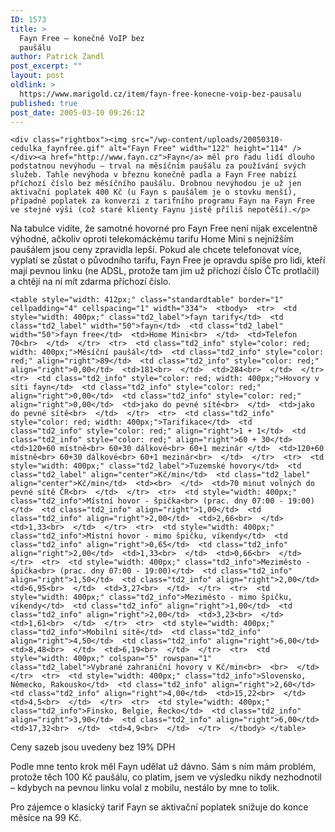 ```yaml
---
ID: 1573
title: >
  Fayn Free – konečně VoIP bez
  paušálu
author: Patrick Zandl
post_excerpt: ""
layout: post
oldlink: >
  https://www.marigold.cz/item/fayn-free-konecne-voip-bez-pausalu
published: true
post_date: 2005-03-10 09:26:12
---
```

	<div class="rightbox"><img src="/wp-content/uploads/20050310-cedulka_faynfree.gif" alt="Fayn Free" width="122" height="114" /></div><a href="http://www.fayn.cz">Fayn</a> měl pro řadu lidí dlouho podstatnou nevýhodu – trval na měsíčním paušálu za používání svých služeb. Tahle nevýhoda v březnu konečně padla a Fayn Free nabízí příchozí číslo bez měsíčního paušálu. Drobnou nevýhodou je už jen aktivační poplatek 400 Kč (u Fayn s paušálem je o stovku menší), případně poplatek za konverzi z tarifního programu Fayn na Fayn Free ve stejné výši (což staré klienty Faynu jistě příliš nepotěší).</p>

<p>Na tabulce vidíte, že samotné hovorné pro Fayn Free není nijak excelentně výhodné, ačkoliv oproti telekomáckému tarifu Home Mini s nejnižším paušálem jsou ceny zpravidla lepší. Pokud ale chcete telefonovat více, vyplatí se zůstat o původního tarifu, Fayn Free je opravdu spíše pro lidi, kteří mají pevnou linku (ne ADSL, protože tam jim už příchozí číslo ČTc protlačil) a chtějí na ní mít zdarma příchozí číslo. </p>

	<table style="width: 412px;" class="standardtable" border="1"  cellpadding="4" cellspacing="1" width="334">  <tbody>  <tr>  <td style="width: 400px;" class="td2_label">fayn tarify</td>  <td class="td2_label" width="50">fayn</td>  <td class="td2_label" width="50">fayn free</td>  <td>Home Mini<br>  </td>  <td>Telefon 70<br>  </td>  </tr>  <tr>  <td class="td2_info" style="color: red; width: 400px;">Měsíční paušál</td>  <td class="td2_info" style="color: red;" align="right">89</td>  <td class="td2_info" style="color: red;" align="right">0,00</td>  <td>181<br>  </td>  <td>284<br>  </td>  </tr>  <tr>  <td class="td2_info" style="color: red; width: 400px;">Hovory v síti fayn</td>  <td class="td2_info" style="color: red;" align="right">0,00</td>  <td class="td2_info" style="color: red;" align="right">0,00</td>  <td>jako do pevné sítě<br>  </td>  <td>jako do pevné sítě<br>  </td>  </tr>  <tr>  <td class="td2_info" style="color: red; width: 400px;">Tarifikace</td>  <td class="td2_info" style="color: red;" align="right">1 + 1</td>  <td class="td2_info" style="color: red;" align="right">60 + 30</td>  <td>120+60 místně<br> 60+30 dálkové<br> 60+1 mezinár </td>  <td>120+60 místně<br> 60+30 dálkové<br> 60+1 mezinár<br>  </td>  </tr>  <tr>  <td style="width: 400px;" class="td2_label">Tuzemské hovory</td>  <td class="td2_label" align="center">Kč/min</td>  <td class="td2_label" align="center">Kč/min</td>  <td><br>  </td>  <td>70 minut volných do pevné sítě ČR<br>  </td>  </tr>  <tr>  <td style="width: 400px;" class="td2_info">Místní hovor - špička<br> (prac. dny 07:00 - 19:00)</td>  <td class="td2_info" align="right">1,00</td>  <td class="td2_info" align="right">2,00</td>  <td>2,66<br>  </td>  <td>1,33<br>  </td>  </tr>  <tr>  <td style="width: 400px;" class="td2_info">Místní hovor - mimo špičku, víkendy</td>  <td class="td2_info" align="right">0,65</td>  <td class="td2_info" align="right">2,00</td>  <td>1,33<br>  </td>  <td>0,66<br>  </td>  </tr>  <tr>  <td style="width: 400px;" class="td2_info">Meziměsto - špička<br> (prac. dny 07:00 - 19:00)</td>  <td class="td2_info" align="right">1,50</td>  <td class="td2_info" align="right">2,00</td>  <td>6,95<br>  </td>  <td>3,27<br>  </td>  </tr>  <tr>  <td style="width: 400px;" class="td2_info">Meziměsto - mimo špičku, víkendy</td>  <td class="td2_info" align="right">1,00</td>  <td class="td2_info" align="right">2,00</td>  <td>3,23<br>  </td>  <td>1,61<br>  </td>  </tr>  <tr>  <td style="width: 400px;" class="td2_info">Mobilní sítě</td>  <td class="td2_info" align="right">4,50</td>  <td class="td2_info" align="right">6,00</td>  <td>8,48<br>  </td>  <td>6,19<br>  </td>  </tr>  <tr>  <td style="width: 400px;" colspan="5" rowspan="1" class="td2_label">Vybrané zahraniční hovory v Kč/min<br>  <br>  </td>  </tr>  <tr>  <td style="width: 400px;" class="td2_info">Slovensko, Německo, Rakousko</td>  <td class="td2_info" align="right">2,60</td>  <td class="td2_info" align="right">4,00</td>  <td>15,22<br>  </td>  <td>4,5<br>  </td>  </tr>  <tr>  <td style="width: 400px;" class="td2_info">Finsko, Belgie, Řecko</td>  <td class="td2_info" align="right">3,90</td>  <td class="td2_info" align="right">6,00</td>  <td>17,32<br>  </td>  <td>4,9<br>  </td>  </tr>  </tbody> </table>
<p> <span class="gnormal">Ceny sazeb jsou uvedeny bez 19% DPH</span> <br></p>

<p>Podle mne tento krok měl Fayn udělat už dávno. Sám s ním mám problém, protože těch 100 Kč paušálu, co platím, jsem ve výsledku nikdy nezhodnotil – kdybych na pevnou linku volal z mobilu, nestálo by mne to tolik.  </p>

<p>Pro zájemce o klasický tarif Fayn se aktivační poplatek snižuje do konce měsíce na 99 Kč.
</p>
